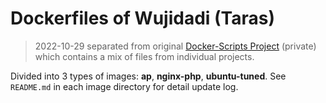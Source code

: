 # Dockerfiles of Wujidadi (Taras)

> 2022-10-29 separated from original [Docker-Scripts Project](https://github.com/Wujidadi/Docker-Scripts) (private) which contains a mix of files from individual projects.

Divided into 3 types of images: **ap**, **nginx-php**, **ubuntu-tuned**. See `README.md` in each image directory for detail update log.
